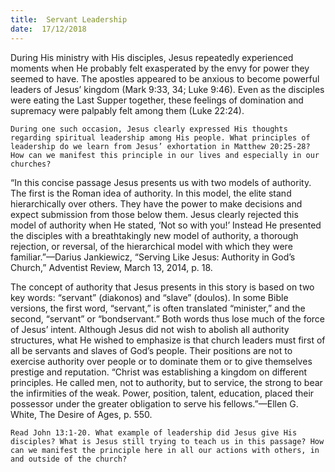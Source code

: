 ```yaml
---
title:  Servant Leadership
date:  17/12/2018
---
```


During His ministry with His disciples, Jesus repeatedly experienced moments when He probably felt exasperated by the envy for power they seemed to have. The apostles appeared to be anxious to become powerful leaders of Jesus’ kingdom (Mark 9:33, 34; Luke 9:46). Even as the disciples were eating the Last Supper together, these feelings of domination and supremacy were palpably felt among them (Luke 22:24).

`During one such occasion, Jesus clearly expressed His thoughts regarding spiritual leadership among His people. What principles of leadership do we learn from Jesus’ exhortation in Matthew 20:25-28? How can we manifest this principle in our lives and especially in our churches?`

“In this concise passage Jesus presents us with two models of authority. The first is the Roman idea of authority. In this model, the elite stand hierarchically over others. They have the power to make decisions and expect submission from those below them. Jesus clearly rejected this model of authority when He stated, ‘Not so with you!’ Instead He presented the disciples with a breathtakingly new model of authority, a thorough rejection, or reversal, of the hierarchical model with which they were familiar.”—Darius Jankiewicz, “Serving Like Jesus: Authority in God’s Church,” Adventist Review, March 13, 2014, p. 18.

The concept of authority that Jesus presents in this story is based on two key words: “servant” (diakonos) and “slave” (doulos). In some Bible versions, the first word, “servant,” is often translated “minister,” and the second, “servant” or “bondservant.” Both words thus lose much of the force of Jesus’ intent. Although Jesus did not wish to abolish all authority structures, what He wished to emphasize is that church leaders must first of all be servants and slaves of God’s people. Their positions are not to exercise authority over people or to dominate them or to give themselves prestige and reputation. “Christ was establishing a kingdom on different principles. He called men, not to authority, but to service, the strong to bear the infirmities of the weak. Power, position, talent, education, placed their possessor under the greater obligation to serve his fellows.”—Ellen G. White, The Desire of Ages, p. 550.

`Read John 13:1-20. What example of leadership did Jesus give His disciples? What is Jesus still trying to teach us in this passage? How can we manifest the principle here in all our actions with others, in and outside of the church?`